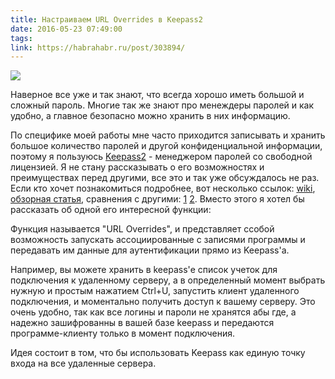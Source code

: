 ```yaml
---
title: Настраиваем URL Overrides в Keepass2
date: 2016-05-23 07:49:00
tags:
link: https://habrahabr.ru/post/303894/
---
```


![](https://habrastorage.org/files/346/b1c/039/346b1c0395f843f18a1e2666598efd4f.png)

Наверное все уже и так знают, что всегда хорошо иметь большой и сложный пароль. Многие так же знают про менеждеры паролей и как удобно, а главное безопасно можно хранить в них информацию.

По специфике моей работы мне часто приходится записывать и хранить большое количество паролей и другой конфиденциальной информации, поэтому я пользуюсь <a href="http://keepass.info/index.html">Keepass2</a> - менеджером паролей со свободной лицензией. Я не стану рассказывать о его возможностях и преимуществах перед другими, все это и так уже обсуждалось не раз. Если кто хочет познакомиться подробнее, вот несколько ссылок: [wiki](https://ru.wikipedia.org/wiki/KeePass), [обзорная статья](https://geektimes.ru/post/10523/), сравнения с другими: [1](https://habrahabr.ru/post/125248/) [2](https://habrahabr.ru/post/225053/).
Вместо этого я хотел бы рассказать об одной его интересной функции:

Функция называется "URL Overrides", и представляет ссобой возможность запускать ассоциированные с записями программы и передавать им данные для аутентификации прямо из Keepass'а.

Например, вы можете хранить в keepass'е список учеток для подключения к  удаленному серверу, а в определенный момент выбрать нужную и простым нажатием Ctrl+U, запустить клиент удаленного подключения, и моментально получить доступ к вашему серверу.
Это очень удобно, так как все логины и пароли не хранятся абы где, а надежно зашифрованны в вашей базе keepass и передаются программе-клиенту только в момент подключения.

Идея состоит в том, что бы использовать Keepass как единую точку входа на все удаленные сервера.
<!-- more -->
